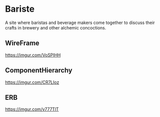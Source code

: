 # Bariste
 A site where baristas and beverage makers come together to discuss their crafts in brewery and other alchemic concoctions.
## WireFrame
https://imgur.com/VoSPIHH


## ComponentHierarchy
https://imgur.com/CR7LIoz


## ERB
https://imgur.com/v777TlT